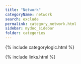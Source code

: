 ```yaml
---
title: "Network"
categoryName: network
search: exclude
permalink: category_network.html
sidebar: mydoc_sidebar
folder: categories
---
```

{% include categorylogic.html %}

{% include links.html %}
